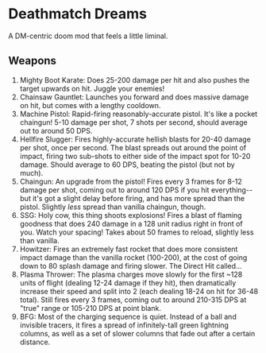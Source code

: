 # Deathmatch Dreams

A DM-centric doom mod that feels a little liminal.

## Weapons

1. Mighty Boot Karate: Does 25-200 damage per hit and also pushes the target upwards on hit. Juggle your enemies!
2. Chainsaw Gauntlet: Launches you forward and does massive damage on hit, but comes with a lengthy cooldown.
3. Machine Pistol: Rapid-firing reasonably-accurate pistol. It's like a pocket chaingun! 5-10 damage per shot, 7 shots per second, should average out to around 50 DPS.
4. Hellfire Slugger: Fires highly-accurate hellish blasts for 20-40 damage per shot, once per second. The blast spreads out around the point of impact, firing two sub-shots to either side of the impact spot for 10-20 damage. Should average to 60 DPS, beating the pistol (but not by much).
5. Chaingun: An upgrade from the pistol! Fires every 3 frames for 8-12 damage per shot, coming out to around 120 DPS if you hit everything--but it's got a slight delay before firing, and has more spread than the pistol. Slightly *less* spread than vanilla chaingun, though.
6. SSG: Holy cow, this thing shoots explosions! Fires a blast of flaming goodness that does 240 damage in a 128 unit radius right in front of you. Watch your spacing! Takes about 50 frames to reload, slightly less than vanilla.
7. Howitzer: Fires an extremely fast rocket that does more consistent impact damage than the vanilla rocket (100-200), at the cost of going down to 80 splash damage and firing slower. The Direct Hit called...
8. Plasma Thrower: The plasma charges move slowly for the first ~128 units of flight (dealing 12-24 damage if they hit), then dramatically increase their speed and split into 2 (each dealing 18-24 on hit for 36-48 total). Still fires every 3 frames, coming out to around 210-315 DPS at "true" range or 105-210 DPS at point blank.
9. BFG: Most of the charging sequence is quiet. Instead of a ball and invisible tracers, it fires a spread of infinitely-tall green lightning columns, as well as a set of slower columns that fade out after a certain distance.